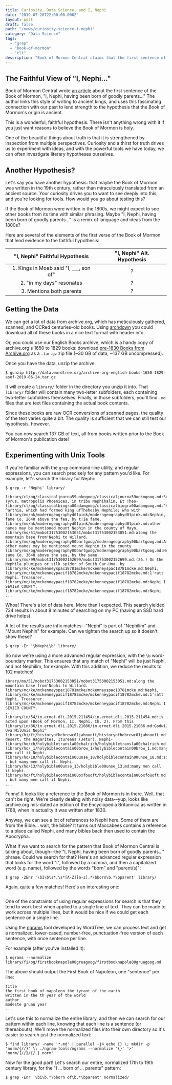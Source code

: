 ```yaml
---
title: Curiosity, Data Science, and I, Nephi
date: "2019-07-26T22:00:00.000Z"
layout: post
draft: false
path: "/news/curiosity-science-i-nephi"
category: "Data Science"
tags:
  - "grep"
  - "book-of-mormon"
  - "cli"
description: "Book of Mormon Central claims that the first sentence of the Book of Mormon attests to its ancient and authentic origin. Suppose you had an alternate hypothesis, would you be able to test it using data science?"
---
```


## The Faithful View of "I, Nephi..."

Book of Mormon Central wrote [an article](https://knowhy.bookofmormoncentral.org/knowhy/why-does-nephi-begin-by-saying-i-nephi) about the first sentence of the Book of Mormon, "I, Nephi, having been born of goodly parents..." The author links this style of writing to ancient kings, and uses this fascinating connection with our past to lend strength to the hypothesis that the Book of Mormon's origin is ancient.

This is a wonderful, faithful hypothesis. There isn't anything wrong with it if you just want reasons to believe the Book of Mormon is holy.

One of the beautiful things about truth is that it is strengthened by inspection from multiple perspectives. Curiosity and a thirst for truth drives us to experiment with ideas, and with the powerful tools we have today, we can often investigate literary hypotheses ourselves.

## Another Hypothesis?

Let's say you have another hypothesis: that maybe the Book of Mormon was written in the 19th century, rather than miraculously translated from an ancient source. Your curiosity drives you to want to see deeply into this, and you're looking for tools. How would you go about testing this?

If the Book of Mormon were written in the 1800s, we might expect to see other books from its time with similar phrasing. Maybe "I, Nephi, having been born of goodly parents..." is a remix of language and ideas from the 1800s?

Here are several of the elements of the first verse of the Book of Mormon that lend evidence to the faithful hypothesis:

|     "I, Nephi" Faithful Hypothesis        |     "I, Nephi" Alt. Hypothesis       |
|                 :-:                       |                 :-:                  |
|  1. Kings in Moab said "I, ___, son of"   |                  ?                   |
|  2. "in my days" resonates                |                  ?                   |
|  3. Mentions both parents                 |                  ?                   |


## Getting the Data

We can get a lot of data from archive.org, which has meticulously gathered, scanned, and OCRed centuries-old books. Using [archdown]() you could download all of these books in a nice text format with header info.

Or, you could use our English Books archive, which is a handy copy of archive.org's 1650 to 1829 books: download [pre-1830 Books from Archive.org](http://data.wordtree.org/archive-org-english-books-1650-1829-asof-2019-06-24.tar.gz) as a `.tar.gz` zip file (~30 GB of data, ~137 GB uncompressed).

Once you have the data, unzip the archive:
```
$ gunzip http://data.wordtree.org/archive-org-english-books-1650-1829-asof-2019-06-24.tar.gz
```

It will create a `library/` folder in the directory you unzip it into. That `library/` folder will contain many two-letter subfolders, each containing two-letter subfolders themselves. Finally, in those subfolders, you'll find `.md` files that are text files containing the actual book contents.

Since these books are raw OCR conversions of scanned pages, the quality of the text varies quite a bit. The quality is sufficient that we can still test our hypothesis, however.

You can now search 137 GB of text, all from books written prior to the Book of Mormon's publication date!

## Experimenting with Unix Tools

If you're familiar with the `grep` command-line utility, and regular expressions, you can search precisely for any pattern you'd like. For example, let's search the library for Nephi:

```
$ grep -r 'Nephi' library/

library/cl/og/classicaljourna59unkngoog/classicaljourna59unkngoog.md:Sor, Tyrus, metropolis Phoenices, in tribu Nephihalim, Et Theo-
library/cl/og/classicalbiogra00adamgoog/classicalbiogra00adamgoog.md:^K ^arthia, which had formed king ufThehesby Nephile; who with
library/mo/nk/moderngeographyd01pink/moderngeographyd01pink.md:Nephin, fame Co. 2640 above the fea, by t!ie fame.
library/mo/nk/moderngeographyd01pink/moderngeographyd01pink.md:other names may be mentioned mount Nephin in the county of Mayo,
library/mo/51/mobot31753002153051/mobot31753002153051.md:along the mountain base from'Nephi to Willard.
library/mo/og/moderngeography00bartgoog/moderngeography00bartgoog.md:Among other names may be mentioned mount Nephin in the county
library/mo/og/moderngeography00bartgoog/moderngeography00bartgoog.md:Nephin, same Co. 3640 above the sea, by the same.
library/mo/99/mobot31753002152699/mobot31753002152699.md:(26.) On the Nephila plumipes or silk spider of South Car-Una. by
library/mc/ke/mckenneyspac18781mcke/mckenneyspac18781mcke.md:Nephi,
library/mc/ke/mckenneypacif18782mcke/mckenneypacif18782mcke.md:1'ratt Nephi. Treasurer.
library/mc/ke/mckenneypacif18782mcke/mckenneypacif18782mcke.md:Nephi I SEVIER COUNTY.
library/mc/ke/mckenneypacif18782mcke/mckenneypacif18782mcke.md:Nephi
...
```

Whoa! There's a lot of data here. More than I expected. This search yielded 734 results in about 8 minutes of searching on my PC (having an SSD hard drive helps).

A lot of the results are infix matches--"Nephi" is part of "Nephilim" and "Mount Nephin" for example. Can we tighten the search up so it doesn't show these?

```
$ grep -Er '\bNephi\b' library/
```

So now we're using a more advanced regular expression, with the `\b` word-boundary marker. This ensures that any match of "Nephi" will be just Nephi, and not Nephilim, for example. With this addition, we reduce the results to 102 matches!

```
ibrary/mo/51/mobot31753002153051/mobot31753002153051.md:along the mountain base from'Nephi to Willard.
library/mc/ke/mckenneyspac18781mcke/mckenneyspac18781mcke.md:Nephi,
library/mc/ke/mckenneypacif18782mcke/mckenneypacif18782mcke.md:1'ratt Nephi. Treasurer.
library/mc/ke/mckenneypacif18782mcke/mckenneypacif18782mcke.md:Nephi I SEVIER COUNTY.
...
library/in/54/in.ernet.dli.2015.211454/in.ernet.dli.2015.211454.md:is acted upon (Book of Mormon, II. Nephi, Ch. 2). From this
library/in/86/in.ernet.dli.2015.21086/in.ernet.dli.2015.21086.md:GodwiJnV Uva MilUnis Nephi^
library/hi/ft/historyofhebrewc01jahnuoft/historyofhebrewc01jahnuoft.md:Arabian desert; the Hagarites, Itureans (Jetur), Nephi-
library/ho/ch/holybibletransla00chalrich/holybibletransla00chalrich.md:Nephi.
library/ho/_1/holybiblecontain00brow_1/holybiblecontain00brow_1.md:many men call it Nephi.
library/ho/18/holybiblecontain00unse_18/holybiblecontain00unse_18.md:sing : but many men call it. Nephi.
library/ho/13/holybible00unse_13/holybible00unse_13.md:many men call it Nephi.
library/ho/ft/holybiblecontain00oxfouoft/holybiblecontain00oxfouoft.md:ing : but many men call it Nephi.
...
```

Funny! It looks like a reference to the Book of Mormon is in there. Well, that can't be right. We're clearly dealing with noisy data--yup, looks like archive.org mis-dated an edition of the Encyclopedia Britannica as written in 1768, when in actuality it was written after 1830.

Anyway, we can see a lot of references to Nephi here. Some of them are from the Bible... wait, the bible? It turns out Maccabees contains a reference to a place called Nephi, and many bibles back then used to contain the Apocrypha.

What if we want to search for the pattern that Book of Mormon Central is talking about, though--the "I, Nephi, having been born of goodly parents..." phrase. Could we search for that? Here's an advanced regular expression that looks for the word "I", followed by a comma, and then a capitalized word (e.g. name), followed by the words "born" and "parent(s)":

```
$ grep -2Enr '\bI\b\s*,\s*[A-Z][a-z].*\bborn\b.*\bparent' library/
```

Again, quite a few matches! Here's an interesting one:

```
```

One of the constraints of using regular expressions for search is that they tend to work best when applied to a single line of text. They can be made to work across multiple lines, but it would be nice if we could get each sentence on a single line.

Using the [ngrams](https://github.com/wordtreefoundation/ngram-tools) tool developed by WordTree, we can process text and get a normalized, lower-cased, number-free, punctuation-free version of each sentence, with once sentence per line.

For example (after you've installed it):
```
$ ngrams --normalize library/fi/og/firstbooknapole00gruagoog/firstbooknapole00gruagoog.md
```

The above should output the First Book of Napoleon, one "sentence" per line:
```
title
the first book of napoleon the tyrant of the earth
written in the th year of the world
author
modeste gruau year
...
```

Let's use this to normalize the entire library, and then we can search for our pattern within each line, knowing that each line is a sentence (or thereabouts). We'll move the normalized files into their own directory so it's easier to search just the normalized text:

```
$ find library/ -name '*.md' | parallel -j4 echo {} \; mkdir -p "norm/{//}" \; ./ngram-tools/ngrams --normalize '{}' '>' 'norm/{//}/{/.}.norm'
```

Now for the good part! Let's search our entire, normalized 17th to 19th century library, for the "I ... born of ... parents" pattern:

```
$ grep -Enr '\bi\b.*\bborn of\b.*\bparent' normalized/
```
